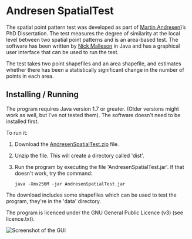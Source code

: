 # Andresen SpatialTest

The spatial point pattern test was developed as part of [Martin
Andresen](http://www.sfu.ca/%7Eandresen/))’s PhD Dissertation. The test measures
the degree of similarity at the local level between two spatial point patterns
and is an area-based test. The software has been written by [Nick
Malleson](http://nickmalleson.co.uk/) in Java and has a graphical user interface
that can be used to run the test.

The test takes two point shapefiles and an area shapefile, and estimates whether
there has been a statistically significant change in the number of points in
each area.

## Installing / Running

The program requires Java version 1.7 or greater. (Older versions might work as well, but I've not
tested them). The software doesn't need to be installed first.

To run it:

 1. Download the [AndresenSpatialTest.zip](AndresenSpatialTest.zip) file.
 2. Unzip the file. This will create a directory called 'dist'.
 3. Run the program by executing the file 'AndresenSpatialTest.jar'. If that doesn't work, try the
    command:

        java -Xmx256M -jar AndresenSpatialTest.jar

The download includes some shapefiles which can be used to test the program, they're in
the 'data' directory.

The program is licenced under the GNU General Public Licence (v3) (see licence.txt).

<img src="http://nickmalleson.co.uk/wp-content/uploads/2012/01/test_gui.png" alt="Screenshot of the GUI"/>
